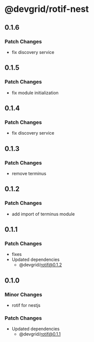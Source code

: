# @devgrid/rotif-nest

## 0.1.6

### Patch Changes

- fix discovery service

## 0.1.5

### Patch Changes

- fix module initialization

## 0.1.4

### Patch Changes

- fix discovery service

## 0.1.3

### Patch Changes

- remove terminus

## 0.1.2

### Patch Changes

- add import of terminus module

## 0.1.1

### Patch Changes

- fixes
- Updated dependencies
  - @devgrid/rotif@0.1.2

## 0.1.0

### Minor Changes

- rotif for nestjs

### Patch Changes

- Updated dependencies
  - @devgrid/rotif@0.1.1
